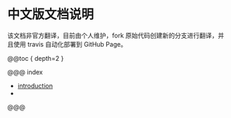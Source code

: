 # 中文版文档说明

该文档非官方翻译，目前由个人维护，fork 原始代码创建新的分支进行翻译，并且使用 travis 自动化部署到 GitHub Page。

@@toc { depth=2 }

@@@ index

 * [introduction](introduction.md)
 * 
@@@
